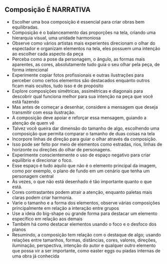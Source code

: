 ## Composição É NARRATIVA
- Escolher uma boa composição é essencial para criar obras bem equilibradas. 
- Composição é o balanceamento das proporções na tela, criando uma hierarquia visual, uma unidade harmoniosa
- Observe como vários artistas mais experientes direcionam o olhar do espectador e organizam elementos na tela, eles possuem uma intenção ao escolher cada aspecto da peça
- Perceba como a pose da personagem, o ângulo, as formas mais aparentes, as cores, absolutamente tudo guia o seu olhar pela peça, de forma intencional
- Experimente copiar fotos profissionais e outras ilustrações para perceber como certos elementos são destacados enquanto outros ficam mais ocultos, tudo isso é de propósito 
- Explore composições simétricas, assimétricas e diagonais para descobrir qual funciona melhor para sua intenção na peça que você está fazendo
- Mas antes de começar a desenhar, considere a mensagem que deseja transmitir com essa ilustração.
- A composição deve apoiar e reforçar essa mensagem, guiando a atenção de quem vê
- Talvez você queira dar dimensão do tamanho de algo, escolhendo uma composição que permita comparar o tamanho de duas coisas na tela 
- Incorpore linhas de direção para guiar o olhar através da composição. 
- Isso pode ser feito por meio de elementos como estradas, rios, linhas de horizonte ou direções do olhar de personagens.
- Experimente conscientemente o uso de espaço negativo para criar equilíbrio e direcionar o foco. 
- Esse espaço é tudo aquilo que não é o elemento principal da imagem, como por exemplo, o plano de fundo em um cenário que tenha um personagem central
- Às vezes, o que não está desenhado é tão importante quanto o que está.
- Cores contrastantes podem atrair a atenção, enquanto paletas mais claras podem criar harmonia.
- Varie o tamanho e a forma dos elementos, observe várias composições principalmente em relação a interação entre grupos
- Use a ideia do big-shape ou grande forma para destacar um elemento específico em relação aos demais
- Também há como destacar elementos usando o foco e o desfoco dos planos
- Resumindo, a composição tem relação com o destaque de algo; usando relações entre tamanhos, formas, distâncias, cores, valores, direções, iluminação, perspectiva, intenção do autor e qualquer outro elemento que possa vir a ser importante, como easter eggs ou piadas internas de uma obra já conhecida